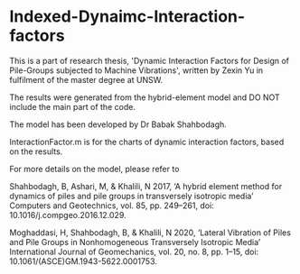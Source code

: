 # Indexed-Dynaimc-Interaction-factors
This is a part of research thesis, 'Dynamic Interaction Factors for Design of  Pile-Groups subjected to Machine Vibrations', written by Zexin Yu in fulfilment of the master degree at UNSW.

The results were generated from the hybrid-element model and DO NOT include the main part of the code. 

The model has been developed by Dr Babak Shahbodagh.

InteractionFactor.m is for the charts of dynamic interaction factors, based on the results.


For more details on the model, please refer to

Shahbodagh, B, Ashari, M, & Khalili, N 2017, ‘A hybrid element method for dynamics of piles and pile groups in transversely isotropic media’ Computers and Geotechnics, vol. 85, pp. 249–261, doi: 10.1016/j.compgeo.2016.12.029.

Moghaddasi, H, Shahbodagh, B, & Khalili, N 2020, ‘Lateral Vibration of Piles and Pile Groups in Nonhomogeneous Transversely Isotropic Media’ International Journal of Geomechanics, vol. 20, no. 8, pp. 1–15, doi: 10.1061/(ASCE)GM.1943-5622.0001753.
